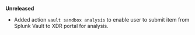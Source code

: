 **Unreleased**

* Added action `vault sandbox analysis` to enable user to submit item from Splunk Vault to XDR portal for analysis.
